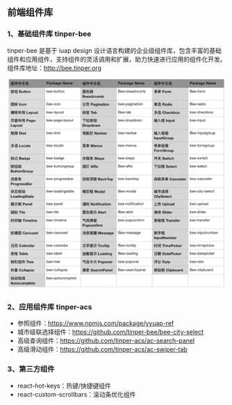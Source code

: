 
## 前端组件库

### 1、基础组件库 tinper-bee

tinper-bee 是基于 iuap design 设计语言构建的企业级组件库，包含丰富的基础组件和应用组件，支持组件的灵活调用和扩展，助力快速进行应用的组件化开发。组件库地址：http://bee.tinper.org

![](./images/component.jpg)

### 2、应用组件库 tinper-acs

- 参照组件：https://www.npmjs.com/package/yyuap-ref
- 城市级联选择组件：https://github.com/tinper-bee/bee-city-select
- 高级查询组件：https://github.com/tinper-acs/ac-search-panel
- 高级滑动组件：https://github.com/tinper-acs/ac-swiper-tab

### 3、第三方组件

- react-hot-keys：热键/快捷键组件
- react-custom-scrollbars：滚动条优化组件